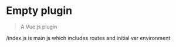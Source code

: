 # Empty plugin

> A Vue.js plugin

/index.js is main js which includes routes and initial var environment